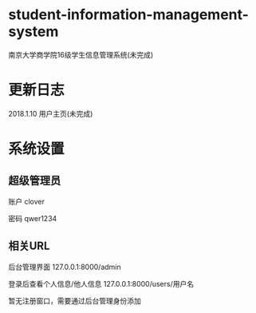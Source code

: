 # student-information-management-system
南京大学商学院16级学生信息管理系统(未完成)

# 更新日志

2018.1.10 用户主页(未完成)

# 系统设置

## 超级管理员

账户 clover

密码 qwer1234

## 相关URL

后台管理界面 127.0.0.1:8000/admin

登录后查看个人信息/他人信息 127.0.0.1:8000/users/用户名

暂无注册窗口，需要通过后台管理身份添加
